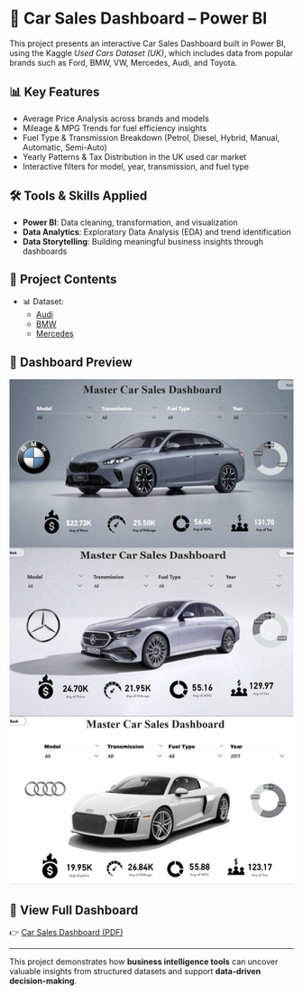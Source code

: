  # 🚗 Car Sales Dashboard – Power BI  
This project presents an interactive Car Sales Dashboard built in Power BI, using the Kaggle *Used Cars Dataset (UK)*, which includes data from popular brands such as Ford, BMW, VW, Mercedes, Audi, and Toyota.  

## 📊 Key Features  
- Average Price Analysis across brands and models  
- Mileage & MPG Trends for fuel efficiency insights  
- Fuel Type & Transmission Breakdown (Petrol, Diesel, Hybrid, Manual, Automatic, Semi-Auto)  
- Yearly Patterns & Tax Distribution in the UK used car market  
- Interactive filters for model, year, transmission, and fuel type  

## 🛠 Tools & Skills Applied  
- **Power BI**: Data cleaning, transformation, and visualization  
- **Data Analytics**: Exploratory Data Analysis (EDA) and trend identification  
- **Data Storytelling**: Building meaningful business insights through dashboards  

## 📂 Project Contents  
- 📊 Dataset:  
  - [Audi](https://github.com/Sandudil/Car-Sales-Dashboard/blob/main/audi.csv)  
  - [BMW](https://github.com/Sandudil/Car-Sales-Dashboard/blob/main/bmw.csv)  
  - [Mercedes](https://github.com/Sandudil/Car-Sales-Dashboard/blob/main/merc.csv)  

## 📸 Dashboard Preview  
![Car Sales Dashboard](https://github.com/Sandudil/Car-Sales-Dashboard/blob/main/3IN1.jpg)  

## 📑 View Full Dashboard  
👉 [Car Sales Dashboard (PDF)](https://github.com/Sandudil/Car-Sales-Dashboard/blob/main/Car%20sales%20dashboard.pdf)  

---  

This project demonstrates how **business intelligence tools** can uncover valuable insights from structured datasets and support **data-driven decision-making**.  
